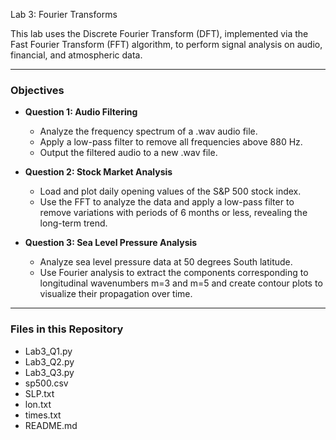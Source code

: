Lab 3: Fourier Transforms

This lab uses the Discrete Fourier Transform (DFT), implemented via the Fast Fourier Transform (FFT) algorithm, to perform signal analysis on audio, financial, and atmospheric data.

---
### Objectives

* **Question 1: Audio Filtering**
    * Analyze the frequency spectrum of a .wav audio file. 
    * Apply a low-pass filter to remove all frequencies above 880 Hz.
    * Output the filtered audio to a new .wav file. 

* **Question 2: Stock Market Analysis**
    * Load and plot daily opening values of the S&P 500 stock index. 
    * Use the FFT to analyze the data and apply a low-pass filter to remove variations with periods of 6 months or less, revealing the long-term trend. 

* **Question 3: Sea Level Pressure Analysis**
    * Analyze sea level pressure data at 50 degrees South latitude.
    * Use Fourier analysis to extract the components corresponding to longitudinal wavenumbers m=3 and m=5 and create contour plots to visualize their propagation over time.

---
### Files in this Repository

* Lab3_Q1.py
* Lab3_Q2.py
* Lab3_Q3.py
* sp500.csv
* SLP.txt
* lon.txt
* times.txt
* README.md